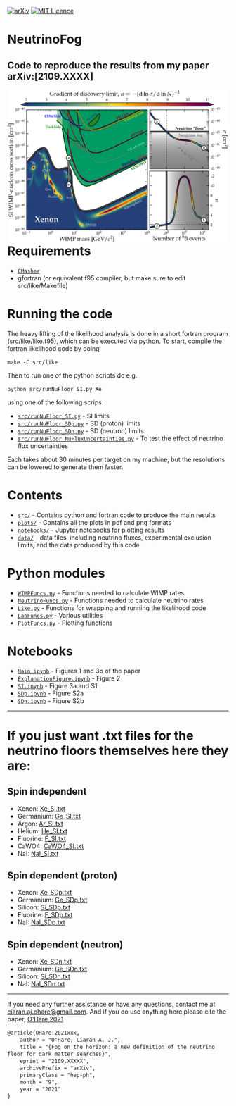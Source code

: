 [![arXiv](https://img.shields.io/badge/arXiv-2105.04565-B31B1B.svg)](https://arxiv.org/abs/2109.XXXX)
[![MIT Licence](https://badges.frapsoft.com/os/mit/mit.svg?v=103)](https://opensource.org/licenses/mit-license.php)

# NeutrinoFog
Code to reproduce the results from my paper arXiv:[2109.XXXX]
---
[<img align="right" src="plots/plots_png/NuFloorExplanation.png" height="350">](https://github.com/cajohare/NeutrinoFog/raw/master/plots/plots_png/NuFloorExplanation.png)

# Requirements
* [`CMasher`](https://cmasher.readthedocs.io/)
* gfortran (or equivalent f95 compiler, but make sure to edit src/like/Makefile)

# Running the code
The heavy lifting of the likelihood analysis is done in a short fortran program (src/like/like.f95), which can be executed via python. To start, compile the fortran likelihood code by doing
```
make -C src/like
```
Then to run one of the python scripts do e.g.
```
python src/runNuFloor_SI.py Xe
```
using one of the following scrips:
* [`src/runNuFloor_SI.py`](https://github.com/cajohare/NeutrinoFog/tree/main/src/runNuFloor_SI.py) - SI limits
* [`src/runNuFloor_SDp.py`](https://github.com/cajohare/NeutrinoFog/tree/main/src/runNuFloor_SDp.py) - SD (proton) limits
* [`src/runNuFloor_SDn.py`](https://github.com/cajohare/NeutrinoFog/tree/main/src/runNuFloor_SDn.py) - SD (neutron) limits
* [`src/runNuFloor_NuFluxUncertainties.py`](https://github.com/cajohare/NeutrinoFog/tree/main/src/runNuFloor_NuFluxUncertainties.py) - To test the effect of neutrino flux uncertainties

Each takes about 30 minutes per target on my machine, but the resolutions can be lowered to generate them faster.

# Contents
* [`src/`](https://github.com/cajohare/NeutrinoFog/tree/main/src) - Contains python and fortran code to produce the main results
* [`plots/`](https://github.com/cajohare/NeutrinoFog/tree/main/plots) - Contains all the plots in pdf and png formats
* [`notebooks/`](https://github.com/cajohare/NeutrinoFog/tree/main/notebooks) - Jupyter notebooks for plotting results
* [`data/`](https://github.com/cajohare/NeutrinoFog/tree/main/data) - data files, including neutrino fluxes, experimental exclusion limits, and the data produced by this code

# Python modules
* [`WIMPFuncs.py`](https://github.com/cajohare/NeutrinoFog/blob/main/src/WIMPFuncs.py) - Functions needed to calculate WIMP rates
* [`NeutrinoFuncs.py`](https://github.com/cajohare/NeutrinoFog/blob/main/src/NeutrinoFuncs.py) - Functions needed to calculate neutrino rates
* [`Like.py`](https://github.com/cajohare/NeutrinoFog/blob/main/src/Like.py) - Functions for wrapping and running the likelihood code
* [`LabFuncs.py`](https://github.com/cajohare/NeutrinoFog/blob/main/src/LabFuncs.py) - Various utilities
* [`PlotFuncs.py`](https://github.com/cajohare/NeutrinoFog/blob/main/src/PlotFuncs.py) - Plotting functions

# Notebooks
* [`Main.ipynb`](https://github.com/cajohare/NeutrinoFog/blob/main/notebooks/Main.ipynb) - Figures 1 and 3b of the paper
* [`ExplanationFigure.ipynb`](https://github.com/cajohare/NeutrinoFog/blob/main/notebooks/ExplanationFigure.ipynb) - Figure 2
* [`SI.ipynb`](https://github.com/cajohare/NeutrinoFog/blob/main/notebooks/SI.ipynb) - Figure 3a and S1
* [`SDp.ipynb`](https://github.com/cajohare/NeutrinoFog/blob/main/notebooks/SDp.ipynb) - Figure S2a
* [`SDn.ipynb`](https://github.com/cajohare/NeutrinoFog/blob/main/notebooks/SDn.ipynb) - Figure S2b

---

# If you just want .txt files for the neutrino floors themselves here they are:
## Spin independent
* Xenon: [Xe_SI.txt](https://raw.githubusercontent.com/cajohare/NeutrinoFog/master/data/floors/Xe_SI.txt)
* Germanium: [Ge_SI.txt](https://raw.githubusercontent.com/cajohare/NeutrinoFog/master/data/floors/Ge_SI.txt)
* Argon: [Ar_SI.txt](https://raw.githubusercontent.com/cajohare/NeutrinoFog/master/data/floors/Ar_SI.txt)
* Helium: [He_SI.txt](https://raw.githubusercontent.com/cajohare/NeutrinoFog/master/data/floors/He_SI.txt)
* Fluorine: [F_SI.txt](https://raw.githubusercontent.com/cajohare/NeutrinoFog/master/data/floors/F_SI.txt)
* CaWO4: [CaWO4_SI.txt](https://raw.githubusercontent.com/cajohare/NeutrinoFog/master/data/floors/CaWO4_SI.txt)
* NaI: [NaI_SI.txt](https://raw.githubusercontent.com/cajohare/NeutrinoFog/master/data/floors/NaI_SI.txt)

## Spin dependent (proton)
* Xenon: [Xe_SDp.txt](https://raw.githubusercontent.com/cajohare/NeutrinoFog/master/data/floors/Xe_SDp.txt)
* Germanium: [Ge_SDp.txt](https://raw.githubusercontent.com/cajohare/NeutrinoFog/master/data/floors/Ge_SDp.txt)
* Silicon: [Si_SDp.txt](https://raw.githubusercontent.com/cajohare/NeutrinoFog/master/data/floors/Si_SDp.txt)
* Fluorine: [F_SDp.txt](https://raw.githubusercontent.com/cajohare/NeutrinoFog/master/data/floors/F_SDp.txt)
* NaI: [NaI_SDp.txt](https://raw.githubusercontent.com/cajohare/NeutrinoFog/master/data/floors/NaI_SDp.txt)

## Spin dependent (neutron)
* Xenon: [Xe_SDn.txt](https://raw.githubusercontent.com/cajohare/NeutrinoFog/master/data/floors/Xe_SDn.txt)
* Germanium: [Ge_SDn.txt](https://raw.githubusercontent.com/cajohare/NeutrinoFog/master/data/floors/Ge_SDn.txt)
* Silicon: [Si_SDn.txt](https://raw.githubusercontent.com/cajohare/NeutrinoFog/master/data/floors/Si_SDn.txt)
* NaI: [NaI_SDn.txt](https://raw.githubusercontent.com/cajohare/NeutrinoFog/master/data/floors/NaI_SDn.txt)

---

If you need any further assistance or have any questions, contact me at ciaran.aj.ohare@gmail.com. And if you do use anything here please cite the paper, [O'Hare 2021](https://arxiv.org/abs/2109.?????)
```
@article{OHare:2021xxx,
    author = "O'Hare, Ciaran A. J.",
    title = "{Fog on the horizon: a new definition of the neutrino floor for dark matter searches}",
    eprint = "2109.XXXXX",
    archivePrefix = "arXiv",
    primaryClass = "hep-ph",
    month = "9",
    year = "2021"
}
```
